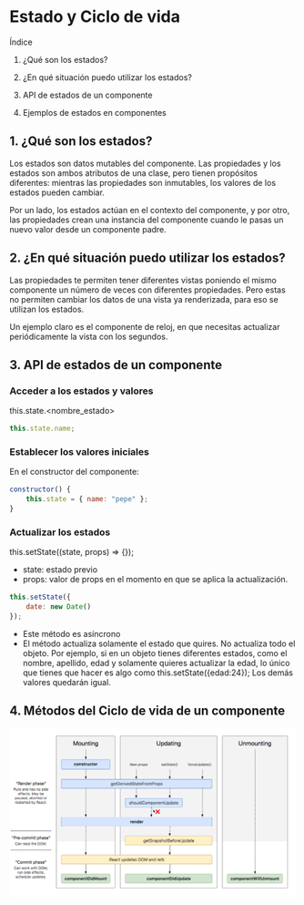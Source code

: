 # Estado y Ciclo de vida

Índice

1. ¿Qué son los estados?

2. ¿En qué situación puedo utilizar los estados?

3. API de estados de un componente

4. Ejemplos de estados en componentes

## 1. ¿Qué son los estados?

Los estados son datos mutables del componente. Las propiedades y los estados son ambos atributos de una clase, pero tienen propósitos diferentes: mientras las propiedades son inmutables, los valores de los estados pueden cambiar.

Por un lado, los estados actúan en el contexto del componente, y por otro, las propiedades crean una instancia del componente cuando le pasas un nuevo valor desde un componente padre.

## 2. ¿En qué situación puedo utilizar los estados?

Las propiedades te permiten tener diferentes vistas poniendo el mismo componente un número de veces con diferentes propiedades. Pero estas no permiten cambiar los datos de una vista ya renderizada, para eso se utilizan los estados.

Un ejemplo claro es el componente de reloj, en que necesitas actualizar periódicamente la vista con los segundos.


## 3. API de estados de un componente

### **Acceder a los estados y valores**

this.state.<nombre_estado>

```jsx
this.state.name;
```

### **Establecer los valores iniciales**

En el constructor del componente:

```jsx
constructor() {
    this.state = { name: "pepe" };
}
```

### **Actualizar los estados**

this.setState((state, props) => {});

- state: estado previo
- props: valor de props en el momento en que se aplica la actualización.

```jsx
this.setState({
    date: new Date()
});
```

- Este método es asíncrono
- El método actualiza solamente el estado que quires. No actualiza todo el objeto. Por ejemplo, si en un objeto tienes diferentes estados, como el nombre, apellido, edad y solamente quieres actualizar la edad, lo único que tienes que hacer es algo como this.setState({edad:24}); Los demás valores quedarán igual.


## 4. Métodos del Ciclo de vida de un componente

![](ciclovidareact.png)